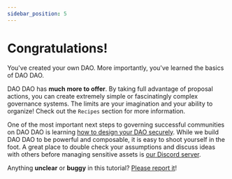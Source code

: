 ```yaml
---
sidebar_position: 5
---
```


# Congratulations!

You've created your own DAO. More importantly, you've learned the basics of DAO
DAO.

DAO DAO has **much more to offer**. By taking full advantage of proposal
actions, you can create extremely simple or fascinatingly complex governance
systems. The limits are your imagination and your ability to organize! Check out
the `Recipes` section for more information.

One of the most important next steps to governing successful communities on DAO
DAO is learning [how to design your DAO
securely](https://medium.com/@dao-dao/best-security-practices-for-daos-59484932377f).
While we build DAO DAO to be powerful and composable, it is easy to shoot
yourself in the foot. A great place to double check your assumptions and discuss
ideas with others before managing sensitive assets is [our Discord
server](https://discord.daodao.zone). 

Anything **unclear** or **buggy** in this tutorial? [Please report
it](https://github.com/DA0-DA0/docs/issues)!
